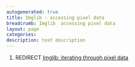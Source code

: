 ```yaml
---
autogenerated: true
title: Imglib › accessing pixel data
breadcrumb: Imglib  accessing pixel data
layout: page
categories: 
description: test description
---
```


1.  REDIRECT [Imglib: iterating through pixel data](Imglib__iterating_through_pixel_data )
